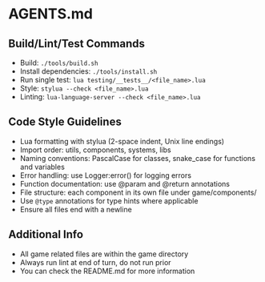 # AGENTS.md

## Build/Lint/Test Commands
- Build: `./tools/build.sh`
- Install dependencies: `./tools/install.sh`
- Run single test: `lua testing/__tests__/<file_name>.lua`
- Style: `stylua --check <file_name>.lua`
- Linting: `lua-language-server --check <file_name>.lua`

## Code Style Guidelines
- Lua formatting with stylua (2-space indent, Unix line endings)
- Import order: utils, components, systems, libs
- Naming conventions: PascalCase for classes, snake_case for functions and variables
- Error handling: use Logger:error() for logging errors
- Function documentation: use @param and @return annotations
- File structure: each component in its own file under game/components/
- Use `@type` annotations for type hints where applicable
- Ensure all files end with a newline

## Additional Info
- All game related files are within the game directory
- Always run lint at end of turn, do not run prior
- You can check the README.md for more information
